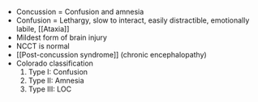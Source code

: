 - Concussion = Confusion and amnesia
- Confusion = Lethargy, slow to interact, easily distractible, emotionally labile, [[Ataxia]] 
- Mildest form of brain injury
- NCCT is normal
- [[Post-concussion syndrome]] (chronic encephalopathy)
- Colorado classification
	1. Type I: Confusion
	2. Type II: Amnesia
	3. Type III: LOC